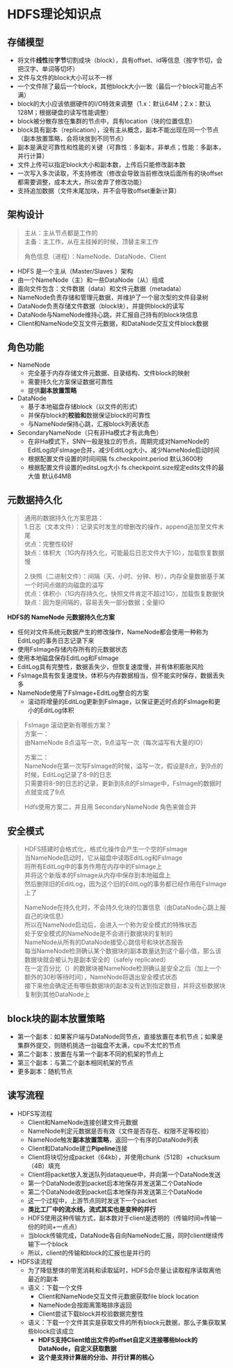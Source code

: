 # HDFS理论知识点

## 存储模型

- 将文件**线性**按**字节**切割成块（block），具有offset、id等信息（按字节切，会把汉字、单词等切坏）
- 文件与文件的block大小可以不一样
- 一个文件除了最后一个block，其他block大小一致（最后一个block可能占不满）
- block的大小应该依据硬件的I/O特效来调整（1.x：默认64M；2.x：默认128M；根据硬盘的读写性能调整）
- block被分散存放在集群的节点中，具有location（块的位置信息）
- block具有副本（replication），没有主从概念，副本不能出现在同一个节点（副本放置策略，会将块放到不同节点）
- 副本是满足可靠性和性能的关键（可靠性：多副本，非单点；性能：多副本，并行计算）
- 文件上传可以指定block大小和副本数，上传后只能修改副本数
- 一次写入多次读取，不支持修改（修改会导致当前修改块后面所有的块offset都需要调整，成本太大，所以舍弃了修改功能）
- 支持追加数据（文件末尾加块，并不会导致offset重新计算）

## 架构设计
> 主从：主从节点都是工作的   
> 主备：主工作，从在主挂掉的时候，顶替主来工作
> 
> 角色信息（进程）：NameNode、DataNode、Client

- HDFS 是一个主从（Master/Slaves ）架构
- 由一个NameNode（主）和一些DataNode（从）组成
- 面向文件包含：文件数据（data）和文件元数据（metadata）
- NameNode负责存储和管理元数据，并维护了一个层次型的文件目录树
- DataNode负责存储文件数据（block块），并提供block的读写
- DataNode与NameNode维持心跳，并汇报自己持有的block块信息
- Client和NameNode交互文件元数据，和DataNode交互文件block数据

## 角色功能

- NameNode
  - 完全基于内存存储文件元数据、目录结构、文件block的映射
  - 需要持久化方案保证数据可靠性
  - 提供**副本放置策略**
- DataNode
  - 基于本地磁盘存储block（以文件的形式）
  - 并保存block的**校验和**数据保证block的可靠性
  - 与NameNode保持心跳，汇报block列表状态
- SecondaryNameNode（只有非Ha模式才有此角色）
  - 在非Ha模式下，SNN一般是独立的节点，周期完成对NameNode的EditLog向FsImage合并，减少EditLog大小，减少NameNode启动时间
  - 根据配置文件设置的时间间隔 fs.checkpoint.period 默认3600秒
  - 根据配置文件设置的editsLog大小 fs.checkpoint.size规定edits文件的最大值 默认64MB

## 元数据持久化

> 通用的数据持久化方案思路：    
> 1.日志（文本文件）：记录实时发生的增删改的操作，append追加至文件末尾    
>   优点：完整性较好   
>   缺点：体积大（1G内存持久化，可能最后日志文件大于1G），加载恢复数据慢
> 
> 2.快照（二进制文件）：间隔（天、小时、分钟、秒），内存全量数据基于某一个时间点做的向磁盘的溢写   
>   优点：体积小（1G内存持久化，快照文件肯定不超过1G），加载恢复数据快    
>   缺点：因为是间隔的，容易丢失一部分数据；全量IO

**HDFS的 NameNode 元数据持久化方案**
- 任何对文件系统元数据产生的修改操作，NameNode都会使用一种称为EditLog的事务日志记录下来
- 使用FsImage存储内存所有的元数据状态
- 使用本地磁盘保存EditLog和FsImage
- EditLog具有完整性，数据丢失少，但恢复速度慢，并有体积膨胀风险
- FsImage具有恢复速度快，体积与内存数据相当，但不能实时保存，数据丢失多
- NameNode使用了FsImage+EditLog整合的方案
    - 滚动将增量的EditLog更新到FsImage，以保证更近时点的FsImage和更小的EditLog体积
    
> FsImage 滚动更新有哪些方案？     
> 方案一：   
>    由NameNode 8点溢写一次，9点溢写一次（每次溢写有大量的IO）   
> 
> 方案二：   
>    NameNode在第一次写FsImage的时候，溢写一次，假设是8点，到9点的时候，EditLog记录了8-9的日志   
>    只需要将8-9的日志的记录，更新到8点的FsImage中，FsImage的数据时点就变成了9点   
> 
> Hdfs使用方案二，并且用 SecondaryNameNode 角色来做合并

## 安全模式

> HDFS搭建时会格式化，格式化操作会产生一个空的FsImage   
> 当NameNode启动时，它从磁盘中读取EditLog和FsImage   
> 将所有EditLog中的事务作用在内存中的FsImage上   
> 并将这个新版本的FsImage从内存中保存到本地磁盘上   
> 然后删除旧的EditLog，因为这个旧的EditLog的事务都已经作用在FsImage上了
> 
> NameNode在持久化时，不会持久化块的位置信息（由DataNode心跳上报自己的块信息）    
> 所以在NameNode启动后，会进入一个称为安全模式的特殊状态   
> 处于安全模式的NameNode是不会进行数据块的复制的    
> NameNode从所有的DataNode接受心跳信号和块状态报告   
> 每当NameNode检测确认某个数据块的副本数量达到这个最小值，那么该数据块就会被认为是副本安全的（safely replicated）   
> 在一定百分比（）的数据块被NameNode检测确认是安全之后（加上一个额外的30秒等待时间），NameNode将退出安全模式状态    
> 接下来他会确定还有哪些数据块的副本没有达到指定数目，并将这些数据块复制到其他DataNode上


## block块的副本放置策略

- 第一个副本：如果客户端与DataNode同节点，直接放置在本机节点；如果是集群外提交，则随机挑选一台磁盘不太满，cpu不太忙的节点
- 第二个副本：放置在与第一个副本不同的机架的节点上
- 第三个副本：与第二个副本相同机架的节点
- 更多副本：随机节点

## 读写流程

- HDFS写流程
  - Client和NameNode连接创建文件元数据
  - NameNode判定元数据是否有效（文件是否存在、权限不足等校验）
  - NameNode触发**副本放置策略**，返回一个有序的DataNode列表
  - Client和DataNode建立**Pipeline**连接
  - Client将块切分成packet（64kb），并使用chunk（512B）+chucksum（4B）填充
  - Client将packet放入发送队列dataqueue中，并向第一个DataNode发送
  - 第一个DataNode收到packet后本地保存并发送第二个DataNode
  - 第二个DataNode收到packet后本地保存并发送第三个DataNode
  - 这一个过程中，上游节点同时发送下一个packet
  - **类比工厂中的流水线，流式其实也是变种的并行**
  - HDFS使用这种传输方式，副本数对于client是透明的（传输时间≈传输一份的时间+一点点）
  - 当block传输完成，DataNode各自向NameNode汇报，同时client继续传输下一个block
  - 所以，client的传输和block的汇报也是并行的
- HDFS读流程
  - 为了降低整体的带宽消耗和读取延时，HDFS会尽量让读取程序读取离他最近的副本
  - 语义：下载一个文件
    - Client和NameNode交互文件元数据获取file block location
    - NameNode会按距离策略排序返回
    - Client尝试下载block并校验数据完整性
  - 语义：下载一个文件其实是获取文件的所有block元数据，那么子集获取某些block应该成立
    - **HDFS支持Client给出文件的offset自定义连接哪些block的DataNode，自定义获取数据**
    - **这个是支持计算层的分治、并行计算的核心**
    

